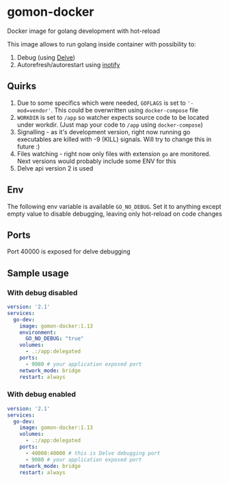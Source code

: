 # gomon-docker
Docker image for golang development with hot-reload

This image allows to run golang inside container with possibility to:

1. Debug (using [Delve](https://github.com/go-delve/delve))
2. Autorefresh/autorestart using [inotify](https://linux.die.net/man/1/inotifywatch)

## Quirks

1. Due to some specifics which were needed, `GOFLAGS` is set to `'-mod=vendor'`. This could be overwritten using `docker-compose` file
2. `WORKDIR` is set to `/app` so watcher expects source code to be located under workdir. (Just map your code to `/app` using `docker-compose`)
3. Signalling - as it's development version, right now running go executables are killed with -9 (KILL) signals. Will try to change this in future :)
4. Files watching - right now only files with extension `go` are monitored. Next versions would probably include some ENV for this
5. Delve api version 2 is used 

## Env

The following env variable is available `GO_NO_DEBUG`. Set it to anything except empty value to disable debugging, leaving only hot-reload on code changes

## Ports

Port 40000 is exposed for delve debugging

## Sample usage

### With debug disabled

```yaml docker-compose.yml
version: '2.1'
services:
  go-dev:
    image: gomon-docker:1.13
    environment:
      GO_NO_DEBUG: "true"
    volumes:
      - .:/app:delegated
    ports:
      - 9080 # your application exposed port
    network_mode: bridge
    restart: always
```

### With debug enabled

```yaml docker-compose.yml
version: '2.1'
services:
  go-dev:
    image: gomon-docker:1.13
    volumes:
      - .:/app:delegated
    ports:
      - 40000:40000 # this is Delve debugging port
      - 9080 # your application exposed port
    network_mode: bridge
    restart: always
```